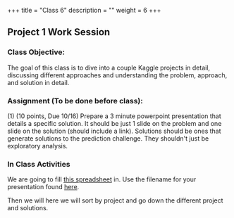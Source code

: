 +++
title = "Class 6"
description = ""
weight = 6
+++

## Project 1 Work Session

### Class Objective:

The goal of this class is to dive into a couple Kaggle projects in detail, discussing different approaches and understanding the problem, approach, and solution in detail.

### Assignment (To be done before class):
(1) (10 points, Due 10/16) Prepare a 3 minute powerpoint presentation that details a specific solution.  It should be just 1 slide on the problem and one slide on the solution (should include a link).
Solutions should be ones that generate solutions to the prediction challenge. They shouldn't just be exploratory analysis.

### In Class Activities
We are going to fill [this spreadsheet](https://docs.google.com/spreadsheets/d/1DQddDfxnpAsbr_EU5GE4iLAoNQzC2BkzH4eiAtVNZg4/edit?usp=sharing) in. Use the filename for your presentation found [here](https://www.dropbox.com/sh/wtabky6wzvfddj0/AAAwf7rzVQGu3S7g1df6Ydala?dl=0). 

Then we will here we will sort by project and go down the different project and solutions.
